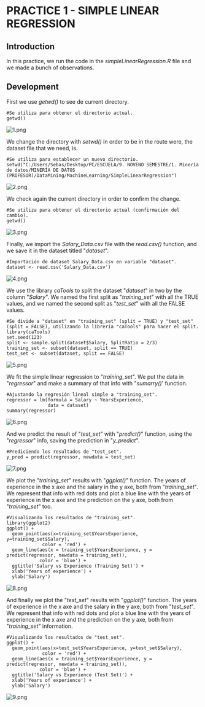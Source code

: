# PRACTICE 1 - SIMPLE LINEAR REGRESSION

## Introduction
In this practice, we run the code in the _simpleLinearRegression.R_ file and we made a bunch of observations.

## Development

First we use _getwd()_ to see de current directory.

	#Se utiliza para obtener el directorio actual.
	getwd()

![1.png](https://raw.github.com/sebastiansandovalcastro/DataMining/images/unit3/practice1/1.png)

We change the directory with _setwd()_ in order to be in the route were, the dataset file that we need, is.

	#Se utiliza para establecer un nuevo directorio.
	setwd("C:/Users/Sebas/Desktop/PC/ESCUELA/9. NOVENO SEMESTRE/1. Minería de datos/MINERÍA DE DATOS (PROFESOR)/DataMining/MachineLearning/SimpleLinearRegression")

![2.png](https://raw.github.com/sebastiansandovalcastro/DataMining/images/unit3/practice1/2.png)

We check again the current directory in order to confirm the change.

	#Se utiliza para obtener el directorio actual (confirmación del cambio).
	getwd()

![3.png](https://raw.github.com/sebastiansandovalcastro/DataMining/images/unit3/practice1/3.png)

Finally, we import the _Salary_Data.csv_ file with the _read.csv()_ function, and we save it in the dataset titled "_dataset_".

	#Importación de dataset Salary_Data.csv en variable "dataset".
	dataset <- read.csv('Salary_Data.csv')

![4.png](https://raw.github.com/sebastiansandovalcastro/DataMining/images/unit3/practice1/4.png)

We use the library _caTools_ to split the dataset "_dataset_" in two by the column "_Salary_". We named the first split as "_training_set_" with all the TRUE values, and we named the second split as "_test_set_" with all the FALSE values.

	#Se divide a "dataset" en "training_set" (split = TRUE) y "test_set" (split = FALSE), utilizando la librería "caTools" para hacer el split.
	library(caTools)
	set.seed(123)
	split <- sample.split(dataset$Salary, SplitRatio = 2/3)
	training_set <- subset(dataset, split == TRUE)
	test_set <- subset(dataset, split == FALSE)

![5.png](https://raw.github.com/sebastiansandovalcastro/DataMining/images/unit3/practice1/5.png)

We fit the simple linear regression to "_training_set_". We put the data in "_regressor_" and make a summary of that info with "_sumarry()_' function.

	#Ajustando la regresión lineal simple a "training_set".
	regressor = lm(formula = Salary ~ YearsExperience,
				   data = dataset)
	summary(regressor)

![6.png](https://raw.github.com/sebastiansandovalcastro/DataMining/images/unit3/practice1/6.png)

And we predict the result of "_test_set_" with "_predict()_" function, using the "_regressor_" info, saving the prediction in "_y_predict_".

	#Prediciendo los resultados de "test_set".
	y_pred = predict(regressor, newdata = test_set)

![7.png](https://raw.github.com/sebastiansandovalcastro/DataMining/images/unit3/practice1/7.png)

We plot the "_training_set_" results with "_ggplot()_" function. The years of experience in the x axe and the salary in the y axe, both from "_training_set_". We represent that info with red dots and plot a blue line with the years of experience in the x axe and the prediction on the y axe, both from "_training_set_" too.

	#Visualizando los resultados de "training_set".
	library(ggplot2)
	ggplot() +
	  geom_point(aes(x=training_set$YearsExperience, y=training_set$Salary),
				 color = 'red') +
	  geom_line(aes(x = training_set$YearsExperience, y = predict(regressor, newdata = training_set)),
				color = 'blue') +
	  ggtitle('Salary vs Experience (Training Set)') +
	  xlab('Years of experience') +
	  ylab('Salary')

![8.png](https://raw.github.com/sebastiansandovalcastro/DataMining/images/unit3/practice1/8.png)

And finally we plot the "_test_set_" results with "_ggplot()_" function. The years of experience in the x axe and the salary in the y axe, both from "_test_set_". We represent that info with red dots and plot a blue line with the years of experience in the x axe and the prediction on the y axe, both from "_training_set_" information.

	#Visualizando los resultados de "test_set".
	ggplot() +
	  geom_point(aes(x=test_set$YearsExperience, y=test_set$Salary),
				 color = 'red') +
	  geom_line(aes(x = training_set$YearsExperience, y = predict(regressor, newdata = training_set)),
				color = 'blue') +
	  ggtitle('Salary vs Experience (Test Set)') +
	  xlab('Years of experience') +
	  ylab('Salary')

![9.png](https://raw.github.com/sebastiansandovalcastro/DataMining/images/unit3/practice1/9.png)
